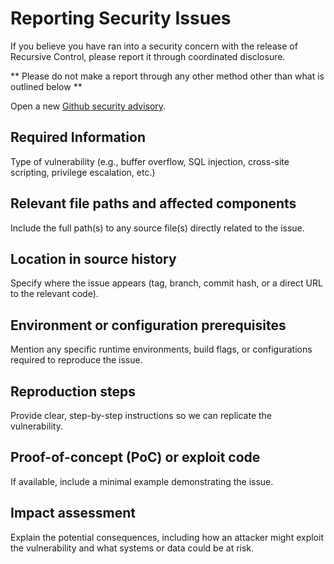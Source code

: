 # Reporting Security Issues

If you believe you have ran into a security concern with the release of Recursive Control, please report it through coordinated disclosure.

** Please do not make a report through any other method other than what is outlined below **

Open a new [Github security advisory](https://github.com/flowdevs-io/recursive-control/security/advisories/new).

## Required Information
Type of vulnerability
(e.g., buffer overflow, SQL injection, cross-site scripting, privilege escalation, etc.)

## Relevant file paths and affected components
Include the full path(s) to any source file(s) directly related to the issue.

## Location in source history
Specify where the issue appears (tag, branch, commit hash, or a direct URL to the relevant code).

## Environment or configuration prerequisites
Mention any specific runtime environments, build flags, or configurations required to reproduce the issue.

## Reproduction steps
Provide clear, step-by-step instructions so we can replicate the vulnerability.

## Proof-of-concept (PoC) or exploit code
If available, include a minimal example demonstrating the issue.

## Impact assessment
Explain the potential consequences, including how an attacker might exploit the vulnerability and what systems or data could be at risk.
